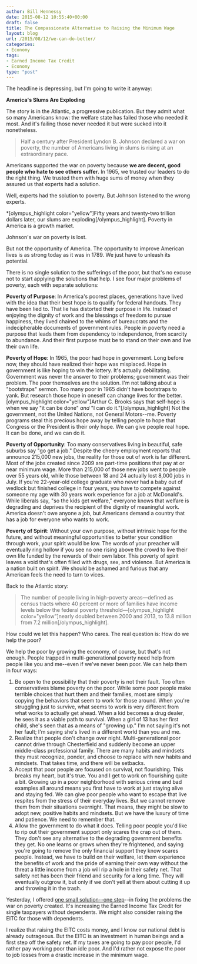 ```yaml
---
author: Bill Hennessy
date: 2015-08-12 10:55:40+00:00
draft: false
title: The Compassionate Alternative to Raising the Minimum Wage
layout: blog
url: /2015/08/12/we-can-do-better/
categories:
- Economy
tags:
- Earned Income Tax Credit
- Economy
type: "post"
---
```


The headline is depressing, but I'm going to write it anyway:

**America's Slums Are Exploding**

The story is in the Atlantic, a progressive publication. But they admit what so many Americans know: the welfare state has failed those who needed it most. And it's failing those never needed it but were sucked into it nonetheless.



> Half a century after President Lyndon B. Johnson declared a war on poverty, the number of Americans living in slums is rising at an extraordinary pace.



Americans supported the war on poverty because **we are decent, good people who hate to see others suffer**. In 1965, we trusted our leaders to do the right thing. We trusted them with huge sums of money when they assured us that experts had a solution.

Well, experts had the solution to poverty. But Johnson listened to the wrong experts.

*[olympus_highlight color="yellow"]Fifty years and twenty-two trillion dollars later, our slums are exploding[/olympus_highlight]. Poverty in America is a growth market.

Johnson's war on poverty is lost.

But not the opportunity of America. The opportunity to improve American lives is as strong today as it was in 1789. We just have to unleash its potential.

There is no single solution to the sufferings of the poor, but that's no excuse not to start applying the solutions that help. I see four major problems of poverty, each with separate solutions:

**Poverty of Purpose**: In America's poorest places, generations have lived with the idea that their best hope is to qualify for federal handouts. They have been lied to. That lie has distorted their purpose in life. Instead of enjoying the dignity of work and the blessings of freedom to pursue happiness, they lived chained to the whims of bureaucrats and the indecipherable documents of government rules. People in poverty need a purpose that leads them from dependency to independence, from scarcity to abundance. And their first purpose must be to stand on their own and live their own life.

**Poverty of Hope**: In 1965, the poor had hope in government. Long before now, they should have realized their hope was misplaced. Hope in government is like hoping to win the lottery. It's actually debilitating. Government was never the answer to their problems; government was their problem. The poor themselves are the solution. I'm not talking about a "bootstraps" sermon. Too many poor in 1965 didn't have bootstraps to yank. But research those hope in oneself can change lives for the better.[olympus_highlight color="yellow"]Arthur C. Brooks says that self-hope is when we say "it can be done" _and_ "I can do it."[/olympus_highlight] Not the government, not the United Nations, not General Motors--me. Poverty programs steal this precious hope away by telling people to hope that Congress or the President is their only hope. We can give people real hope. It can be done, and we can do it.

**Poverty of Opportunity**: Too many conservatives living in beautiful, safe suburbs say "go get a job." Despite the cheery employment reports that announce 215,000 new jobs, the reality for those out of work is far different. Most of the jobs created since 2009 are part-time positions that pay at or near minimum wage. More than 215,000 of those new jobs went to people over 55 years old, while those between 18 and 24 actually lost 8,000 jobs in July. If you're 22-year-old college graduate who never had a baby out of wedlock but finished college in four years, you have to compete against someone my age with 30 years work experience for a job at McDonald's. While liberals say, "so the kids get welfare," everyone knows that welfare is degrading and deprives the recipient of the dignity of meaningful work. America doesn't owe anyone a job, but Americans demand a country that has a job for everyone who wants to work.

**Poverty of Spirit**: Without your own purpose, without intrinsic hope for the future, and without meaningful opportunities to better your condition through work, your spirit would be low. The words of your preacher will eventually ring hollow if you see no one rising above the crowd to live their own life funded by the rewards of their own labor. This poverty of spirit leaves a void that's often filled with drugs, sex, and violence. But America is a nation built on spirit. We should be ashamed and furious that any American feels the need to turn to vices.

Back to the Atlantic story:



> The number of people living in high-poverty areas—defined as census tracts where 40 percent or more of families have income levels below the federal poverty threshold—[olympus_highlight color="yellow"]nearly doubled between 2000 and 2013, to 13.8 million from 7.2 million[/olympus_highlight].



How could we let this happen? Who cares. The real question is: How do we help the poor?

We help the poor by growing the economy, of course, but that's not enough. People trapped in multi-generational poverty need help from people like you and me--even if we've never been poor. We can help them in four ways:




  1. Be open to the possibility that their poverty is not their fault. Too often conservatives blame poverty on the poor. While some poor people make terrible choices that hurt them and their families, most are simply copying the behaviors that seem to work for those around. When you're struggling just to survive, what seems to work is very different from what works to actually get ahead. When a kid becomes a drug dealer, he sees it as a viable path to survival. When a girl of 13 has her first child, she's seen that as a means of "growing up." I'm not saying it's not her fault; I'm saying she's lived in a different world than you and me.
  2. Realize that people don't change over night. Multi-generational poor cannot drive through Chesterfield and suddenly become an upper middle-class professional family. There are many habits and mindsets they must recognize, ponder, and choose to replace with new habits and mindsets. That takes time, and there will be setbacks.
  3. Accept that poor people are focused on survival, not flourishing. This breaks my heart, but it's true. You and I get to work on flourishing quite a bit. Growing up in a poor neighborhood with serious crime and bad examples all around means you first have to work at just staying alive and staying fed. We can give poor people who want to escape that live respites from the stress of their everyday lives. But we cannot remove them from their situations overnight. That means, they might be slow to adopt new, positive habits and mindsets. But we have the luxury of time and patience. We need to remember that.
  4. Allow the government to do what it does. Telling poor people you'd like to rip out their government support only scares the crap out of them. They don't see any alternative to the degrading government benefits they get. No one learns or grows when they're frightened, and saying you're going to remove the only financial support they know scares people. Instead, we have to build on their welfare, let them experience the benefits of work and the pride of earning their own way without the threat a little income from a job will rip a hole in their safety net. That safety net has been their friend and security for a long time. They will eventually outgrow it, but only if we don't yell at them about cutting it up and throwing it in the trash.




Yesterday, I offered [one small solution--one step](https://hennessysview.com/2015/08/12/we-can-do-better/)--in fixing the problems the war on poverty created. It's increasing the Earned Income Tax Credit for single taxpayers without dependents. We might also consider raising the EITC for those with dependents.

I realize that raising the EITC costs money, and I know our national debt is already outrageous. But the EITC is an investment in human beings and a first step off the safety net. If my taxes are going to pay poor people, I'd rather pay working poor than idle poor. And I'd rather not expose the poor to job losses from a drastic increase in the minimum wage.




